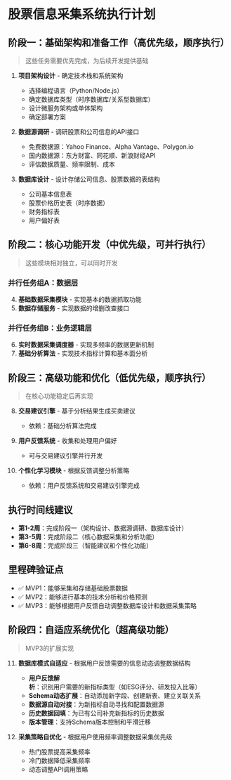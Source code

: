 # 股票信息采集系统执行计划

## 阶段一：基础架构和准备工作（高优先级，顺序执行）
> 这些任务需要优先完成，为后续开发提供基础

1. **项目架构设计** - 确定技术栈和系统架构
   - 选择编程语言（Python/Node.js）
   - 确定数据库类型（时序数据库/关系型数据库）
   - 设计微服务架构或单体架构
   - 确定部署方案

2. **数据源调研** - 调研股票和公司信息的API接口  
   - 免费数据源：Yahoo Finance、Alpha Vantage、Polygon.io
   - 国内数据源：东方财富、同花顺、新浪财经API
   - 评估数据质量、频率限制、成本

3. **数据库设计** - 设计存储公司信息、股票数据的表结构
   - 公司基本信息表
   - 股票价格历史表（时序数据）
   - 财务指标表
   - 用户偏好表

## 阶段二：核心功能开发（中优先级，可并行执行）
> 这些模块相对独立，可以同时开发

### 并行任务组A：数据层
4. **基础数据采集模块** - 实现基本的数据抓取功能
5. **数据存储服务** - 实现数据的增删改查接口

### 并行任务组B：业务逻辑层  
6. **实时数据采集调度器** - 实现多频率的数据更新机制
7. **基础分析算法** - 实现技术指标计算和基本面分析

## 阶段三：高级功能和优化（低优先级，顺序执行）
> 在核心功能稳定后再实现

8. **交易建议引擎** - 基于分析结果生成买卖建议
   - 依赖：基础分析算法完成

9. **用户反馈系统** - 收集和处理用户偏好
   - 可与交易建议引擎并行开发

10. **个性化学习模块** - 根据反馈调整分析策略
    - 依赖：用户反馈系统和交易建议引擎完成

## 执行时间线建议
- **第1-2周**：完成阶段一（架构设计、数据源调研、数据库设计）
- **第3-5周**：完成阶段二（核心数据采集和分析功能）
- **第6-8周**：完成阶段三（智能建议和个性化功能）

## 里程碑验证点
- ✅ MVP1：能够采集和存储基础股票数据
- ✅ MVP2：能够进行基本的技术分析和价格预测
- ✅ MVP3：能够根据用户反馈自动调整数据库设计和数据采集策略

## 阶段四：自适应系统优化（超高级功能）
> MVP3的扩展实现

11. **数据库模式自适应** - 根据用户反馈需要的信息动态调整数据结构
    - **用户反馈解析**：识别用户需要的新指标类型（如ESG评分、研发投入比等）
    - **Schema动态扩展**：自动添加新字段、创建新表、建立关联关系
    - **数据源自动对接**：为新指标自动寻找和配置数据源
    - **历史数据回填**：为已有公司补充新指标的历史数据
    - **版本管理**：支持Schema版本控制和平滑迁移

12. **采集策略自优化** - 根据用户使用频率调整数据采集优先级
    - 热门股票提高采集频率
    - 冷门数据降低采集频率
    - 动态调整API调用策略